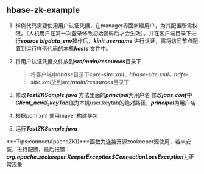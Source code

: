 ## hbase-zk-example

1. 样例代码需要使用用户认证凭据，在manager界面新建用户，为其配置所需权限。（人机用户在第一次登录修改初始密码后才会生效）。并在客户端目录下进行***source bigdata_env***操作后，***kinit username*** 进行认证，需将访问节点配置到运行样例代码的本机***hosts*** 文件中。

2. 将用户认证凭据文件放到***src/main/resources***目录下

   > 将客户端中***hbase***目录下***core-site.xml、hbase-site.xml、hdfs-site.xml***放到***src/main/resources***目录下

3. 修改***TestZKSample.java*** 方法里面的***principal***为用户名
   修改***jaas.conf***中***Client_new***的***keyTab***值为本机user.keytab的绝对路径，***principal***为用户名

4. 根据pom.xml 使用maven构建导包
5. 运行***TestZKSample.java*** 

***Tips:connectApacheZK()***函数为连接开源zookeeper源使用，若未安装，进行配置，最后报错：***org.apache.zookeeper.KeeperException$ConnectionLossException***为正常现象



